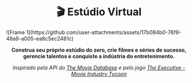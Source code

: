 <h1 align="center">
  🎬 Estúdio Virtual
</h1>
![Frame 1](https://github.com/user-attachments/assets/17b084b0-76f6-48a9-a005-ea8c5ec2481c)

<p align="center">
  <strong>Construa seu próprio estúdio do zero, crie filmes e séries de sucesso, gerencie talentos e conquiste a indústria do entretenimento.</strong>
</p>

<p align="center">
  <em>Inspirado pela API do <a href="https://www.themoviedb.org/">The Movie Database</a> e pelo jogo <a href="https://store.steampowered.com/app/2315430/The_Executive__Movie_Industry_Tycoon/">The Executive - Movie Industry Tycoon</a></em>
</p>

